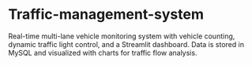 # Traffic-management-system
Real-time multi-lane vehicle monitoring system with vehicle counting, dynamic traffic light control, and a Streamlit dashboard. Data is stored in MySQL and visualized with charts for traffic flow analysis.
